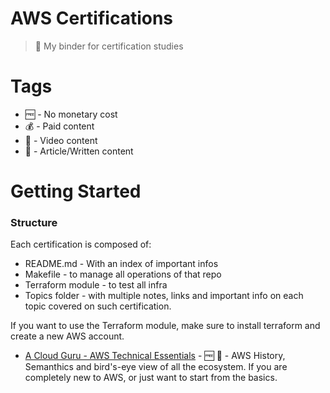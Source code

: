 # AWS Certifications
> 📒 My binder for certification studies

# Tags

* 🆓 - No monetary cost
* 💰 - Paid content
* 📼 - Video content
* 📖 - Article/Written content

# Getting Started

### Structure

Each certification is composed of:
* README.md - With an index of important infos
* Makefile - to manage all operations of that repo
* Terraform module - to test all infra
* Topics folder - with multiple notes, links and important info on each topic covered on such certification.

If you want to use the Terraform module, make sure to install terraform and create a new AWS account.

* [A Cloud Guru - AWS Technical Essentials](https://acloud.guru/learn/aws-technical-essentials) - 🆓  📼 - AWS History, Semanthics and bird's-eye view of all the ecosystem. If you are completely new to AWS, or just want to start from the basics.

